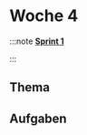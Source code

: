 # Woche 4

:::note **[Sprint 1](/docs/sprints/sprint-1/index.md)**

:::

## Thema

<Slide name="sprint1-ende" />

## Aufgaben

<DocCardList />
